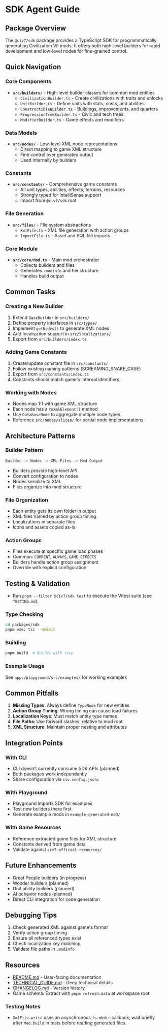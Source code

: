 # SDK Agent Guide

## Package Overview
The `@civ7/sdk` package provides a TypeScript SDK for programmatically generating Civilization VII mods. It offers both high-level builders for rapid development and low-level nodes for fine-grained control.

## Quick Navigation

### Core Components
- **`src/builders/`** - High-level builder classes for common mod entities
  - `CivilizationBuilder.ts` - Create civilizations with traits and unlocks
  - `UnitBuilder.ts` - Define units with stats, costs, and abilities
  - `ConstructibleBuilder.ts` - Buildings, improvements, and quarters
  - `ProgressionTreeBuilder.ts` - Civic and tech trees
  - `ModifierBuilder.ts` - Game effects and modifiers

### Data Models
- **`src/nodes/`** - Low-level XML node representations
  - Direct mapping to game XML structure
  - Fine control over generated output
  - Used internally by builders

### Constants
- **`src/constants/`** - Comprehensive game constants
  - All unit types, abilities, effects, terrains, resources
  - Strongly typed for IntelliSense support
  - Import from `@civ7/sdk` root

### File Generation
- **`src/files/`** - File system abstractions
  - `XmlFile.ts` - XML file generation with action groups
  - `ImportFile.ts` - Asset and SQL file imports

### Core Module
- **`src/core/Mod.ts`** - Main mod orchestrator
  - Collects builders and files
  - Generates `.modinfo` and file structure
  - Handles build output

## Common Tasks

### Creating a New Builder
1. Extend `BaseBuilder` in `src/builders/`
2. Define property interfaces in `src/types/`
3. Implement `getNodes()` to generate XML nodes
4. Add localization support in `src/localizations/`
5. Export from `src/builders/index.ts`

### Adding Game Constants
1. Create/update constant file in `src/constants/`
2. Follow existing naming patterns (SCREAMING_SNAKE_CASE)
3. Export from `src/constants/index.ts`
4. Constants should match game's internal identifiers

### Working with Nodes
- Nodes map 1:1 with game XML structure
- Each node has a `toXmlElement()` method
- Use `DatabaseNode` to aggregate multiple node types
- Reference `src/nodes/slices/` for partial node implementations

## Architecture Patterns

### Builder Pattern
```typescript
Builder -> Nodes -> XML Files -> Mod Output
```
- Builders provide high-level API
- Convert configuration to nodes
- Nodes serialize to XML
- Files organize into mod structure

### File Organization
- Each entity gets its own folder in output
- XML files named by action group timing
- Localizations in separate files
- Icons and assets copied as-is

### Action Groups
- Files execute at specific game load phases
- Common: `CURRENT`, `ALWAYS`, `GAME_EFFECTS`
- Builders handle action group assignment
- Override with explicit configuration

## Testing & Validation

- Run `pnpm --filter @civ7/sdk test` to execute the Vitest suite (see `TESTING.md`).

### Type Checking
```bash
cd packages/sdk
pnpm exec tsc --noEmit
```

### Building
```bash
pnpm build  # Builds with tsup
```

### Example Usage
See `apps/playground/src/examples/` for working examples

## Common Pitfalls

1. **Missing Types**: Always define `TypeNode` for new entities
2. **Action Group Timing**: Wrong timing can cause load failures
3. **Localization Keys**: Must match entity type names
4. **File Paths**: Use forward slashes, relative to mod root
5. **XML Structure**: Maintain proper nesting and attributes

## Integration Points

### With CLI
- CLI doesn't currently consume SDK APIs (planned)
- Both packages work independently
- Share configuration via `civ.config.jsonc`

### With Playground
- Playground imports SDK for examples
- Test new builders there first
- Generate example mods in `example-generated-mod/`

### With Game Resources
- Reference extracted game files for XML structure
- Constants derived from game data
- Validate against `civ7-official-resources/`

## Future Enhancements
- Great People builders (in progress)
- Wonder builders (planned)
- Unit ability builders (planned)
- AI behavior nodes (planned)
- Direct CLI integration for code generation

## Debugging Tips
1. Check generated XML against game's format
2. Verify action group timing
3. Ensure all referenced types exist
4. Check localization key matching
5. Validate file paths in `.modinfo`

## Resources
- [README.md](./README.md) - User-facing documentation
- [TECHNICAL_GUIDE.md](./TECHNICAL_GUIDE.md) - Deep technical details
- [CHANGELOG.md](./CHANGELOG.md) - Version history
- Game schema: Extract with `pnpm refresh:data` at workspace root

### Testing Notes
- `XmlFile.write` uses an asynchronous `fs.mkdir` callback; wait briefly after `Mod.build` in tests before reading generated files.
